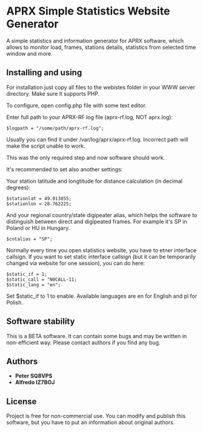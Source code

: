 # APRX Simple Statistics Website Generator

A simple statistics and information generator for APRX software, which allows to monitor load, frames, stations details, statistics from selected time window and more.


## Installing and using

For installation just copy all files to the webistes folder in your WWW server directory. Make sure it supports PHP.

To configure, open config.php file with some text editor.

Enter full path to your APRX-RF log file (aprx-rf.log, NOT aprx.log):

```
$logpath = "/some/path/aprx-rf.log";
```
Usually you can find it under /var/log/aprx/aprx-rf.log. Incorrect path will make the script unable to work.


This was the only required step and now software should work.

It's recommended to set also another settings:

Your station latitude and longtitude for distance calculation (in decimal degrees):
```
$stationlat = 49.013855;
$stationlon = 28.762225;
```

And your regional country/state digipeater alias, which helps the software to distinguish between direct and digipeated frames.
For example it's SP in Poland or HU in Hungary.
```
$cntalias = "SP";
```

Normally every time you open statistics website, you have to etner interface callsign. If you want to set static interface callsign (but it can be temporarily changed via website for one session), you can do here:
```
$static_if = 1;
$static_call = "N0CALL-11;
$static_lang = "en";
```
Set $static_if to 1 to enable. Available languages are en for English and pl for Polish.

## Software stability

This is a BETA software. It can contain some bugs and may be written in non-efficient way. Please contact authors if you find any bug.

## Authors

* **Peter SQ8VPS**
* **Alfredo IZ7BOJ**


## License

Project is free for non-commercial use. You can modify and publish this software, but you have to put an information about original authors.
